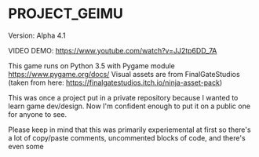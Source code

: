 # PROJECT_GEIMU

Version: Alpha 4.1

VIDEO DEMO: https://www.youtube.com/watch?v=JJ2tp6DD_7A

This game runs on Python 3.5 with Pygame module https://www.pygame.org/docs/
Visual assets are from FinalGateStudios (taken from here: https://finalgatestudios.itch.io/ninja-asset-pack)


This was once a project put in a private repository because I wanted to learn game dev/design. Now I'm confident enough to put it on a public one for anyone to see. 

Please keep in mind that this was primarily experiemental at first so there's a lot of copy/paste comments, uncommented blocks of code, and there's even some 
